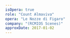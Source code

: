 ```yaml
---
isOpera: true
role: "Count Almaviva"
opera: "Le Nozze di Figaro"
company: "(RCMIOS Scenes)"
approxDate: 2017-01-02
---
```


